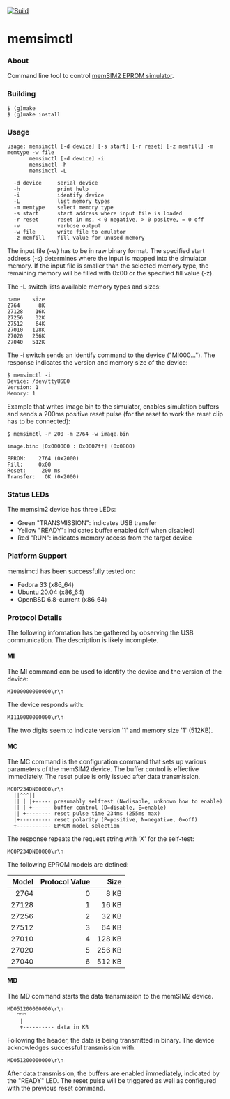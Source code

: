 
[![Build](https://github.com/ra1fh/memsimctl/actions/workflows/build.yml/badge.svg)](https://github.com/ra1fh/memsimctl/actions/workflows/build.yml)

memsimctl
=========

### About

Command line tool to control
[memSIM2 EPROM simulator](http://momik.pl/memsim.htm).

### Building

    $ (g)make
    $ (g)make install

### Usage

    usage: memsimctl [-d device] [-s start] [-r reset] [-z memfill] -m memtype -w file
           memsimctl [-d device] -i
           memsimctl -h
           memsimctl -L
    
      -d device     serial device
      -h            print help
      -i            identify device
      -L            list memory types
      -m memtype    select memory type
      -s start      start address where input file is loaded
      -r reset      reset in ms, < 0 negative, > 0 positve, = 0 off
      -v            verbose output
      -w file       write file to emulator
      -z memfill    fill value for unused memory

The input file (-w) has to be in raw binary format. The specified
start address (-s) determines where the input is mapped into the
simulator memory.  If the input file is smaller than the selected
memory type, the remaining memory will be filled with 0x00 or the
specified fill value (-z).

The -L switch lists available memory types and sizes:

    name    size
    2764      8K
    27128    16K
    27256    32K
    27512    64K
    27010   128K
    27020   256K
    27040   512K

The -i switch sends an identify command to the device
("MI000..."). The response indicates the version and memory size of
the device:

    $ memsimctl -i
    Device: /dev/ttyUSB0
    Version: 1
    Memory: 1

Example that writes image.bin to the simulator, enables simulation
buffers and sends a 200ms positive reset pulse (for the reset to work
the reset clip has to be connected):

    $ memsimctl -r 200 -m 2764 -w image.bin
    
    image.bin: [0x000000 : 0x0007ff] (0x0800)
    
    EPROM:    2764 (0x2000)
    Fill:     0x00
    Reset:     200 ms
    Transfer:   OK (0x2000)

### Status LEDs

The memsim2 device has three LEDs:

 * Green "TRANSMISSION": indicates USB transfer
 * Yellow "READY": indicates buffer enabled (off when disabled)
 * Red "RUN": indicates memory access from the target device

### Platform Support

memsimctl has been successfully tested on:

 * Fedora 33 (x86_64)
 * Ubuntu 20.04 (x86_64)
 * OpenBSD 6.8-current (x86_64)

### Protocol Details

The following information has be gathered by observing the USB
communication. The description is likely incomplete.

#### MI

The MI command can be used to identify the device and the version of
the device:

    MI000000000000\r\n

The device responds with:

    MI110000000000\r\n

The two digits seem to indicate version '1' and memory size '1'
(512KB).

#### MC

The MC command is the configuration command that sets up various
parameters of the memSIM2 device. The buffer control is effective
immediately. The reset pulse is only issued after data transmission.

    MC0P234DN00000\r\n
      ||^^^||
      || | |+----- presumably selftest (N=disable, unknown how to enable)
      || | +------ buffer control (D=disable, E=enable)
      || +-------- reset pulse time 234ms (255ms max)
      |+---------- reset polarity (P=positive, N=negative, 0=off)
      +----------- EPROM model selection

The response repeats the request string with 'X' for the self-test:

    MC0P234DN00000\r\n

The following EPROM models are defined:

Model  | Protocol Value | Size
------:|---------------:|-------:
 2764  |             0  |   8 KB
27128  |             1  |  16 KB
27256  |             2  |  32 KB
27512  |             3  |  64 KB
27010  |             4  | 128 KB
27020  |             5  | 256 KB
27040  |             6  | 512 KB

#### MD

The MD command starts the data transmission to the memSIM2 device.

    MD051200000000\r\n
       ^^^
        |
        +---------- data in KB

Following the header, the data is being transmitted in binary. The
device acknowledges successful transmission with:

    MD051200000000\r\n

After data transmission, the buffers are enabled immediately,
indicated by the "READY" LED. The reset pulse will be triggered as
well as configured with the previous reset command.
